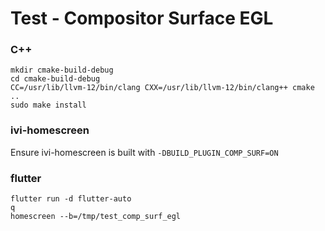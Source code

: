 # Test - Compositor Surface EGL

### C++
```
mkdir cmake-build-debug 
cd cmake-build-debug
CC=/usr/lib/llvm-12/bin/clang CXX=/usr/lib/llvm-12/bin/clang++ cmake ..
sudo make install
```

### ivi-homescreen

Ensure ivi-homescreen is built with `-DBUILD_PLUGIN_COMP_SURF=ON`

### flutter

```
flutter run -d flutter-auto
q
homescreen --b=/tmp/test_comp_surf_egl
```
